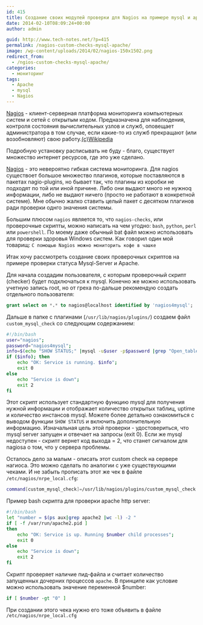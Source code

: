 ```yaml
---
id: 415
title: Создание своих модулей проверки для Nagios на примере mysql и apache2
date: 2014-02-10T08:09:24+00:00
author: admin

guid: http://www.tech-notes.net/?p=415
permalink: /nagios-custom-checks-mysql-apache/
image: /wp-content/uploads/2014/02/nagios-150x1502.png
redirect_from:
  - /ngios-custom-checks-mysql-apache/
categories:
  - мониторинг
tags:
  - Apache
  - mysql
  - Nagios
---
```

[Nagios](http://www.nagios.org/) - клиент-серверная платформа мониторинга компьютерных систем и сетей с открытым кодом. Предназначена для наблюдения, контроля состояния вычислительных узлов и служб, оповещает администратора в том случае, если какие-то из служб прекращают (или возобновляют) свою работу.[(c)Wikipedia](http://ru.wikipedia.org/wiki/Nagios)

Подробную установку расписывать не буду - благо, существует множество интернет ресурсов, где это уже сделано.

[Nagios](http://www.nagios.org/) - это невероятно гибкая система мониторинга. Для nagios существоет большое множество плагинов, которые поставляются в пакетах nagio-plugins, но бывает так, что плагины из коробки не подходят по той или иной причине. Либо они выдают много не нужноq информации, либо не выдают ничего (просто не работают в конкретной системе). Мне обычно жалко ставить целый пакет с десятком плагинов ради проверки однго значения системы.

Большим плюсом `nagios` является то, что `nagios-checks`, или проверочные скрипты, можно написать на чем угодно: `bash`, `python`, `perl` или `powershell`. По моему даже обычный bat файл можно использовать для проверки здоровья Windows систем. Как говорил один мой товарищ: `С помощью Nagios можно мониторить кофе в чашке`

Итак хочу рассмотреть создание своих проверочных скриптов на примере проверки статуса Mysql-Server и Apache.

Для начала создадим пользователя, с которым проверочный скрипт (checker) будет подключаться к mysql. Конечно же можно использовать учетную запись root, но от греха по-дальше рекомендую создать отдельного пользователя:  
```sql
grant select on *.* to nagios@localhost identified by 'nagios4mysql';
```

Дальше в папке с плагинами (`/usr/lib/nagios/plugins/`) создаем файл `custom_mysql_check` со следующим содержанием:

```bash
#!/bin/bash
user="nagios";
password="nagios4mysql";
info=$(echo "SHOW STATUS;" |mysql -u$user -p$password |grep "Open_tables\|Uptime\|Threads_run" |grep -v "flush"|awk '{printf $1":"$2", "}');
if ($info); then
	echo "OK: Service is running. $info";
	exit 0
else
	echo "Service is down";
	exit 2
fi
```

Этот скрипт использует стандартную функцию mysql для получения нужной информации и отображает количество открытых таблиц, uptime и количество инстансов mysql. Можете более детально ознакомиться с выводом функции `SHOW STATUS` и включить дополнительную информацию. Изначальная цель этой проверки - удостовериться, что mysql server запущен и отвечает на запросы (exit 0). Если же mysql недоступен - скрипт вернет код выхода = 2, что станет сигналом для nagiosa о том, что у сервера проблемы.

Осталось дело за малым - описать этот custom check на сервере нагиоса. Это можно сделать по аналогии с уже существующими чеками. И не забыть прописать этот же чек в файле `/etc/nagios/nrpe_local.cfg`:
```bash
command[custom_mysql_check]=/usr/lib/nagios/plugins/custom_mysql_check
```

Пример bash скрипта для проверки apache http server:

```bash
#!/bin/bash
let "number = $(ps aux|grep apache2 |wc -l) -2 "
if [ -f /var/run/apache2.pid ]
then
	echo "OK: Service is up. Running $number child processes";
	exit 0
else
	echo "Service is down";
	exit 2
fi
```

Скрипт проверяет наличие пид-файла и считает количество запущенных дочерних процессов `apache`. В принципе как условие можно использовать значение переменной $number:  
```bash
if [ $number -gt "0" ]
```

При создании этого чека нужно его тоже объявить в файле `/etc/nagios/nrpe_local.cfg`
